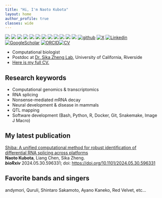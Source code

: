 ```yaml
---
title: "Hi, I'm Naoto Kubota"
layout: home
author_profile: true
classes: wide
---
```


<img src="https://img.shields.io/badge/-Python-F9DC3E.svg?logo=python&style=flat"> <img src="https://img.shields.io/badge/-Snakemake-2E9984.svg?logo=snakemake&style=flat"> <img src="https://img.shields.io/badge/-R-276DC3.svg?logo=r&style=flat"> <img src="https://img.shields.io/badge/-Bash-4EAA25.svg?logoColor=white&logo=gnu-bash&style=flat"> <img src="https://img.shields.io/badge/-Linux-FCC624.svg?logo=linux&logoColor=white&style=flat"> <img src="https://img.shields.io/badge/-MacOS-000000.svg?logo=apple&style=flat"> <img src="https://img.shields.io/badge/-Docker-2496ED.svg?logo=docker&logoColor=white&style=flat"> <img src="https://img.shields.io/badge/-Singularity-1E4383.svg?logo=singularity&style=flat"> <img src="https://img.shields.io/badge/-Jupyter-F37626.svg?logo=jupyter&logoColor=white&style=flat"> <img src="https://img.shields.io/badge/-VSCode-007ACC.svg?logo=visual-studio-code&style=flat"> <img src="https://img.shields.io/badge/-Git-F05032.svg?logo=git&logoColor=white&style=flat"> <img src="https://img.shields.io/badge/-GitHub-181717.svg?logo=github&style=flat">
[![github](https://img.shields.io/badge/Github-Naoto_Kubota-181717.svg?logo=github)](https://github.com/NaotoKubota) [![X](https://img.shields.io/badge/X-@naoto_kubota-00aced.svg?style=flat&logo=X)](https://x.com/Naoto_Kubota) [![Linkedin](https://img.shields.io/badge/LinkedIn-Naoto_Kubota-0077B5.svg?logo=linkedin&style=flat)](https://www.linkedin.com/in/naoto-kubota-723512230/) [![GoogleScholar](https://img.shields.io/badge/GoogleScholar-Naoto_Kubota-4285F4.svg?logo=google-scholar&style=flat)](https://scholar.google.com/citations?user=KS0cWSAAAAAJ&hl=ja&oi=sra) [![ORCID](https://img.shields.io/badge/ORCID-0000--0003--0612--2300-A6CE39.svg?logo=orcid&style=flat)](https://orcid.org/0000-0003-0612-2300)[![CV](https://img.shields.io/badge/CV-Naoto_Kubota-FF5722.svg?logo=google-docs&style=flat)](https://docs.google.com/document/d/1QIyU3xO2-89tHPWl4V3ZWFRk81-_bLY2HWN_9V-Zgrw/edit?usp=sharing)

- Computational biologist
- Postdoc at [Dr. Sika Zheng Lab](https://zhenglab.ucr.edu/index.htm), University of California, Riverside
- [Here is my full CV.](https://docs.google.com/document/d/1QIyU3xO2-89tHPWl4V3ZWFRk81-_bLY2HWN_9V-Zgrw/edit?usp=sharing)

## Research keywords

- Computational genomics & transcriptomics
- RNA splicing
- Nonsense-mediated mRNA decay
- Neural development & disease in mammals
- QTL mapping
- Software development (Bash, Python, R, Docker, Git, Snakemake, Image J Macro)

## My latest publication

[Shiba: A unified computational method for robust identification of differential RNA splicing across platforms](https://www.biorxiv.org/content/10.1101/2024.05.30.596331v1)<br>
**Naoto Kubota**, Liang Chen, Sika Zheng.<br>
_**bioRxiv**_ 2024.05.30.596331; doi: https://doi.org/10.1101/2024.05.30.596331

## Favorite bands and singers

andymori, Quruli, Shintaro Sakamoto, Ayano Kaneko, Red Velvet, etc...
